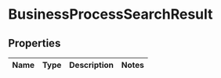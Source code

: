 
# BusinessProcessSearchResult

## Properties
Name | Type | Description | Notes
------------ | ------------- | ------------- | -------------



